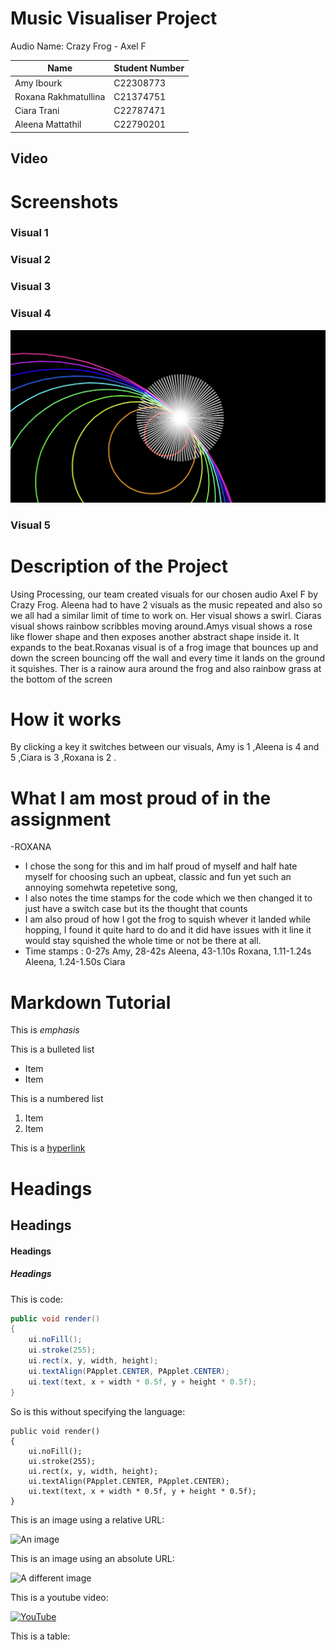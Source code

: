 # Music Visualiser Project

Audio Name: Crazy Frog - Axel F

| Name | Student Number |
|-----------|-----------|
|Amy Ibourk | C22308773 |
|Roxana Rakhmatullina | C21374751 |
|Ciara Trani | C22787471 |
|Aleena Mattathil | C22790201 |

## Video


# Screenshots
### Visual 1

### Visual 2

### Visual 3

### Visual 4
![An image](images/AleenaVisual2.png)

### Visual 5

# Description of the Project
Using Processing, our team created visuals for our chosen audio Axel F by Crazy Frog. Aleena had to have 2 visuals as the music repeated and also so we all had a similar limit of time to work on. Her visual shows a swirl. Ciaras visual shows rainbow scribbles moving around.Amys visual shows a rose like flower shape and then exposes another abstract shape inside it. It expands to the beat.Roxanas visual is of a frog image that bounces up and down the screen bouncing off the wall and every time it lands on the ground it squishes. Ther is a rainow aura around the frog and also rainbow grass at the bottom of the screen 

# How it works
By clicking a key it switches between our visuals, Amy is 1 ,Aleena is 4 and 5 ,Ciara is 3 ,Roxana is 2 .
# What I am most proud of in the assignment
-ROXANA
- I chose the song for this and im half proud of myself and half hate myself for choosing such an upbeat, classic and fun yet such an annoying somehwta repetetive song,
- I also notes the time stamps for the code which we then changed it to just have a switch case but its the thought that counts
- I am also proud of how I got the frog to squish whever it landed while hopping, I found it quite hard to do and it did have issues with it line it would stay squished the whole time or not be there at all. 
- Time stamps : 0-27s Amy, 28-42s Aleena, 43-1.10s Roxana, 1.11-1.24s Aleena, 1.24-1.50s Ciara

# Markdown Tutorial

This is *emphasis*

This is a bulleted list

- Item
- Item

This is a numbered list

1. Item
1. Item

This is a [hyperlink](http://bryanduggan.org)

# Headings
## Headings
#### Headings
##### Headings

This is code:

```Java
public void render()
{
	ui.noFill();
	ui.stroke(255);
	ui.rect(x, y, width, height);
	ui.textAlign(PApplet.CENTER, PApplet.CENTER);
	ui.text(text, x + width * 0.5f, y + height * 0.5f);
}
```

So is this without specifying the language:

```
public void render()
{
	ui.noFill();
	ui.stroke(255);
	ui.rect(x, y, width, height);
	ui.textAlign(PApplet.CENTER, PApplet.CENTER);
	ui.text(text, x + width * 0.5f, y + height * 0.5f);
}
```

This is an image using a relative URL:

![An image](images/p8.png)

This is an image using an absolute URL:

![A different image](https://bryanduggandotorg.files.wordpress.com/2019/02/infinite-forms-00045.png?w=595&h=&zoom=2)

This is a youtube video:

[![YouTube](http://img.youtube.com/vi/J2kHSSFA4NU/0.jpg)](https://www.youtube.com/watch?v=J2kHSSFA4NU)

This is a table:


